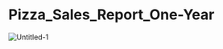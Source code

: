 # Pizza_Sales_Report_One-Year
![Untitled-1](https://github.com/Tuhin-150/Pizza_Sales_Report_One-Year/assets/161159207/be0075b7-e3ce-4870-960a-dc460522ff8f)
